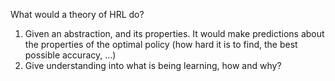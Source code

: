 What would a theory of HRL do?
1. Given an abstraction, and its properties. It would make predictions about the properties of the optimal policy (how hard it is to find, the best possible accuracy, ...)
2. Give understanding into what is being learning, how and why?
